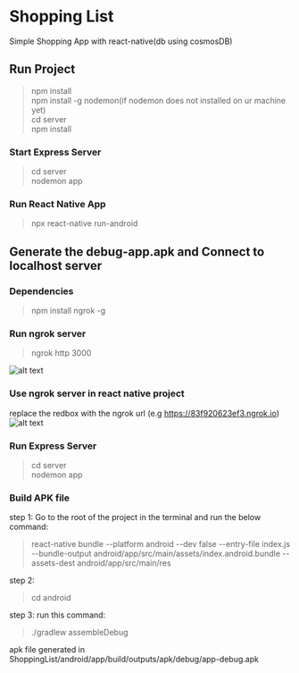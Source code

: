 # Shopping List  
Simple Shopping App with react-native(db using cosmosDB)  
## Run Project  
> npm install  
npm install -g nodemon(if nodemon does not installed on ur machine yet)  
cd server  
npm install  
### Start Express Server  
> cd server  
nodemon app  
### Run React Native App  
> npx react-native run-android  

## Generate the debug-app.apk and Connect to localhost server  
### Dependencies  
> npm install ngrok -g  
### Run ngrok server  
> ngrok http 3000  

![alt text](https://i.ibb.co/J27JkCK/Screenshot-107.png)  
### Use ngrok server in react native project  
replace the redbox with the ngrok url (e.g https://83f920623ef3.ngrok.io)  
![alt text](https://i.ibb.co/Yd8LdKH/Screenshot-108.png)  
### Run Express Server
> cd server  
nodemon app 
  
### Build APK file
step 1:  Go to the root of the project in the terminal and run the below command:  
  
> react-native bundle --platform android --dev false --entry-file index.js --bundle-output android/app/src/main/assets/index.android.bundle --assets-dest android/app/src/main/res  
  
step 2:  
  
> cd android  
  
step 3:  run this command:  
  
> ./gradlew assembleDebug  
  
apk file generated in ShoppingList/android/app/build/outputs/apk/debug/app-debug.apk

